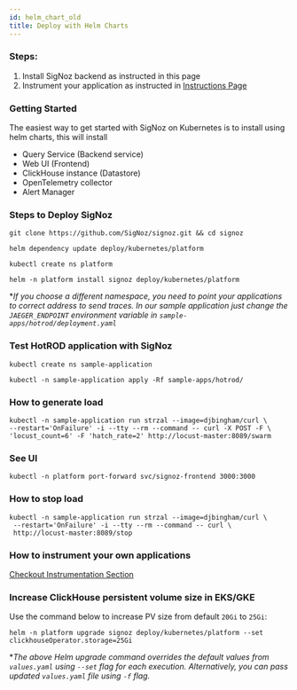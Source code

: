 ```yaml
---
id: helm_chart_old
title: Deploy with Helm Charts
---
```

### Steps:
1. Install SigNoz backend as instructed in this page
2. Instrument your application as instructed in [Instructions Page](/docs/instrumentation/overview)

### Getting Started
The easiest way to get started with SigNoz on Kubernetes is to install using helm charts, this will install

- Query Service (Backend service)
- Web UI (Frontend)
- ClickHouse instance (Datastore)
- OpenTelemetry collector
- Alert Manager

### Steps to Deploy SigNoz

```console
git clone https://github.com/SigNoz/signoz.git && cd signoz

helm dependency update deploy/kubernetes/platform

kubectl create ns platform

helm -n platform install signoz deploy/kubernetes/platform
```

\*_If you choose a different namespace, you need to point your applications to correct address to send traces. In our sample application just change the `JAEGER_ENDPOINT` environment variable in `sample-apps/hotrod/deployment.yaml`_

### Test HotROD application with SigNoz

```console
kubectl create ns sample-application

kubectl -n sample-application apply -Rf sample-apps/hotrod/
```

### How to generate load

```console
kubectl -n sample-application run strzal --image=djbingham/curl \
--restart='OnFailure' -i --tty --rm --command -- curl -X POST -F \
'locust_count=6' -F 'hatch_rate=2' http://locust-master:8089/swarm
```

### See UI

```console
kubectl -n platform port-forward svc/signoz-frontend 3000:3000
```

### How to stop load

```console
kubectl -n sample-application run strzal --image=djbingham/curl \
 --restart='OnFailure' -i --tty --rm --command -- curl \
 http://locust-master:8089/stop
```

### How to instrument your own applications

[Checkout Instrumentation Section](/docs/instrumentation/overview)

### Increase ClickHouse persistent volume size in EKS/GKE

Use the command below to increase PV size from default `20Gi` to `25Gi`:

```console
helm -n platform upgrade signoz deploy/kubernetes/platform --set clickhouseOperator.storage=25Gi
```

\*_The above Helm upgrade command overrides the default values from `values.yaml` using `--set` flag for each execution.
Alternatively, you can pass updated `values.yaml` file using `-f` flag._


<!-- Supported Markdown languages - Highlight.js https://github.com/highlightjs/highlight.js/blob/master/SUPPORTED_LANGUAGES.md -->
